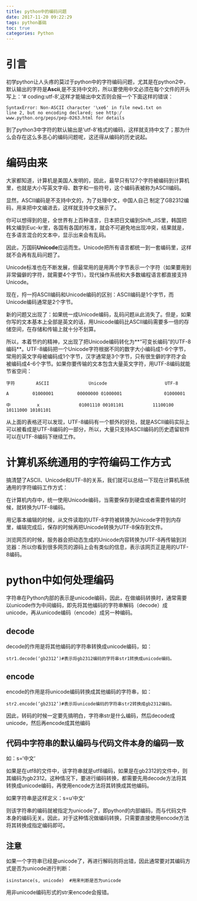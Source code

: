```yaml
---
title: python中的编码问题
date: 2017-11-20 09:22:29
tags: python基础
toc: true
categories: Python
---
```


# 引言
初学python让人头疼的莫过于python中的字符编码问题，尤其是在python2中，默认输出的字符是**Ascii**,是不支持中文的，所以要使用中文必须在每个文件的开头写上：‘# coding:utf-8’,这样才能输出中文否则会报一个下面这样的错误：
	
	SyntaxError: Non-ASCII character '\xe6' in file new1.txt on 
	line 2, but no encoding declared; see http:/
	www.python.org/peps/pep-0263.html for details
到了python3中字符的默认输出是‘utf-8’格式的编码，这样就支持中文了；那为什么会存在这么多恶心的编码问题呢，这还得从编码的历史说起。

<!--more-->

# 编码由来

大家都知道，计算机是美国人发明的，因此，最早只有127个字符被编码到计算机里，也就是大小写英文字母、数字和一些符号，这个编码表被称为ASCII编码。

显然，ASCII编码是不支持中文的，为了处理中文，中国人自己 制定了GB2312编码，用来把中文编进去，这样就支持中文展示了。

你可以想得到的是，全世界有上百种语言，日本把日文编到Shift_JIS里，韩国把韩文编到Euc-kr里，各国有各国的标准，就会不可避免地出现冲突，结果就是，在多语言混合的文本中，显示出来会有乱码。

因此，万国码**Unicode**应运而生。Unicode把所有语言都统一到一套编码里，这样就不会再有乱码问题了。

Unicode标准也在不断发展，但最常用的是用两个字节表示一个字符（如果要用到非常偏僻的字符，就需要4个字节）。现代操作系统和大多数编程语言都直接支持Unicode。

现在，捋一捋ASCII编码和Unicode编码的区别：ASCII编码是1个字节，而Unicode编码通常是2个字节。

新的问题又出现了：如果统一成Unicode编码，乱码问题从此消失了。但是，如果你写的文本基本上全部是英文的话，用Unicode编码比ASCII编码需要多一倍的存储空间，在存储和传输上就十分不划算。

所以，本着节约的精神，又出现了把Unicode编码转化为**“可变长编码”的UTF-8编码**。UTF-8编码把一个Unicode字符根据不同的数字大小编码成1-6个字节，常用的英文字母被编码成1个字节，汉字通常是3个字节，只有很生僻的字符才会被编码成4-6个字节。如果你要传输的文本包含大量英文字符，用UTF-8编码就能节省空间：

	字符  	  ASCII	              Unicode	                   UTF-8

	A	      01000001	       00000000 01000001	            01000001

	中	       x	           01001110 00101101	       11100100 10111000 10101101

从上面的表格还可以发现，UTF-8编码有一个额外的好处，就是ASCII编码实际上可以被看成是UTF-8编码的一部分，所以，大量只支持ASCII编码的历史遗留软件可以在UTF-8编码下继续工作。

# 计算机系统通用的字符编码工作方式
搞清楚了ASCII、Unicode和UTF-8的关系，我们就可以总结一下现在计算机系统通用的字符编码工作方式：

在计算机内存中，统一使用Unicode编码，当需要保存到硬盘或者需要传输的时候，就转换为UTF-8编码。

用记事本编辑的时候，从文件读取的UTF-8字符被转换为Unicode字符到内存里，编辑完成后，保存的时候再把Unicode转换为UTF-8保存到文件。

浏览网页的时候，服务器会把动态生成的Unicode内容转换为UTF-8再传输到浏览器：所以你看到很多网页的源码上会有类似<meta charset="UTF-8" />的信息，表示该网页正是用的UTF-8编码。

# python中如何处理编码

字符串在Python内部的表示是unicode编码，因此，在做编码转换时，通常需要以unicode作为中间编码，即先将其他编码的字符串解码（decode）成unicode，再从unicode编码（encode）成另一种编码。 

## decode
decode的作用是将其他编码的字符串转换成unicode编码，如：

	str1.decode(‘gb2312‘)#表示将gb2312编码的字符串str1转换成unicode编码。 

## encode
encode的作用是将unicode编码转换成其他编码的字符串，如：

	str2.encode(‘gb2312‘)#表示将unicode编码的字符串str2转换成gb2312编码。 

因此，转码的时候一定要先搞明白，字符串str是什么编码，然后decode成unicode，然后再encode成其他编码

## 代码中字符串的默认编码与代码文件本身的编码一致
如：s=‘中文‘

如果是在utf8的文件中，该字符串就是utf8编码，如果是在gb2312的文件中，则其编码为gb2312。这种情况下，要进行编码转换，都需要先用decode方法将其转换成unicode编码，再使用encode方法将其转换成其他编码。

如果字符串是这样定义：s=u‘中文‘ 

则该字符串的编码就被指定为unicode了，即python的内部编码，而与代码文件本身的编码无关。因此，对于这种情况做编码转换，只需要直接使用encode方法将其转换成指定编码即可。

## 注意
如果一个字符串已经是unicode了，再进行解码则将出错，因此通常要对其编码方式是否为unicode进行判断：

	isinstance(s, unicode)  #用来判断是否为unicode
 
用非unicode编码形式的str来encode会报错。